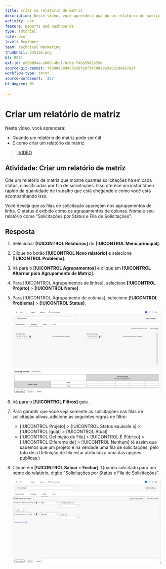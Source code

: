```yaml
---
title: Criar um relatório de matriz
description: Neste vídeo, você aprenderá quando um relatório de matriz puder ser útil e como criar um relatório de matriz no [!DNL  Workfront].
activity: use
feature: Reports and Dashboards
type: Tutorial
role: User
level: Beginner
team: Technical Marketing
thumbnail: 335156.png
kt: 8861
exl-id: e893d94a-e808-4bc1-bc6e-f46a5582b55d
source-git-commit: f4000878d453c58fabf34308a8e3ab31d9667a1f
workflow-type: tm+mt
source-wordcount: '257'
ht-degree: 0%

---
```


# Criar um relatório de matriz

Neste vídeo, você aprenderá:

* Quando um relatório de matriz pode ser útil
* E como criar um relatório de matriz

>[!VIDEO](https://video.tv.adobe.com/v/335156/?quality=12)

## Atividade: Criar um relatório de matriz

Crie um relatório de matriz que mostre quantas solicitações há em cada status, classificadas por fila de solicitações. Isso oferece um instantâneo rápido da quantidade de trabalho que está chegando e como você está acompanhando isso.

Você deseja que as filas de solicitação apareçam nos agrupamentos de linha. O status é exibido como os agrupamentos de colunas. Nomeie seu relatório como &quot;Solicitações por Status e Fila de Solicitações&quot;.

## Resposta

1. Selecionar **[!UICONTROL Relatórios]** do **[!UICONTROL Menu principal]**.
1. Clique no botão **[!UICONTROL Novo relatório]** e selecione **[!UICONTROL Problema]**.
1. Vá para o **[!UICONTROL Agrupamentos]** e clique em **[!UICONTROL Alternar para Agrupamento de Matriz]**.
1. Para [!UICONTROL Agrupamentos de linhas], selecione **[!UICONTROL Projeto]** > **[!UICONTROL Nome]**.
1. Para [!UICONTROL Agrupamento de colunas], selecione **[!UICONTROL Problema]** > **[!UICONTROL Status]**.

   ![Uma imagem da tela para criar um novo agrupamento de relatório de edição](assets/matrix-report-groupings.png)

1. Vá para o **[!UICONTROL Filtros]** guia .
1. Para garantir que você veja somente as solicitações nas filas de solicitação ativas, adicione as seguintes regras de filtro:

   * [!UICONTROL Projeto] > [!UICONTROL Status equivale a] > [!UICONTROL Igual] > [!UICONTROL Atual]
   * [!UICONTROL Definição de Fila] > [!UICONTROL É Público] > [!UICONTROL Diferente de] > [!UICONTROL Nenhum] (é assim que sabemos que um projeto é na verdade uma fila de solicitações, pelo fato de a Definição de fila estar atribuída a uma das opções públicas.)

1. Clique em **[!UICONTROL Salvar + Fechar]**. Quando solicitado para um nome de relatório, digite &quot;Solicitações por Status e Fila de Solicitações&quot;.

   ![Uma imagem da tela para criar um novo filtro de relatório de ocorrência](assets/matrix-report-filters.png)
